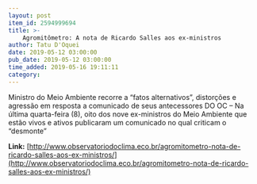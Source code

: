 ```yaml
---
layout: post
item_id: 2594999694
title: >-
    Agromitômetro: A nota de Ricardo Salles aos ex-ministros
author: Tatu D'Oquei
date: 2019-05-12 03:00:00
pub_date: 2019-05-12 03:00:00
time_added: 2019-05-16 19:11:11
category: 
---
```


Ministro do Meio Ambiente recorre a “fatos alternativos”, distorções e agressão em resposta a comunicado de seus antecessores DO OC – Na última quarta-feira (8), oito dos nove ex-ministros do Meio Ambiente que estão vivos e ativos publicaram um comunicado no qual criticam o “desmonte”

**Link:** [http://www.observatoriodoclima.eco.br/agromitometro-nota-de-ricardo-salles-aos-ex-ministros/](http://www.observatoriodoclima.eco.br/agromitometro-nota-de-ricardo-salles-aos-ex-ministros/)

